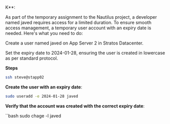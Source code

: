 K**:

As part of the temporary assignment to the Nautilus project, a developer named javed requires access for a limited duration. To ensure smooth access management, a temporary user account with an expiry date is needed. Here's what you need to do:


Create a user named javed on App Server 2 in Stratos Datacenter.

Set the expiry date to 2024-01-28, ensuring the user is created in lowercase as per standard protocol.

**Steps**

```bash
ssh steve@stapp02
```
**Create the user with an expiry date**:

```bash
sudo useradd -e 2024-01-28 javed
```

**Verify that the account was created with the correct expiry date**:

``bash
sudo chage -l javed
```
